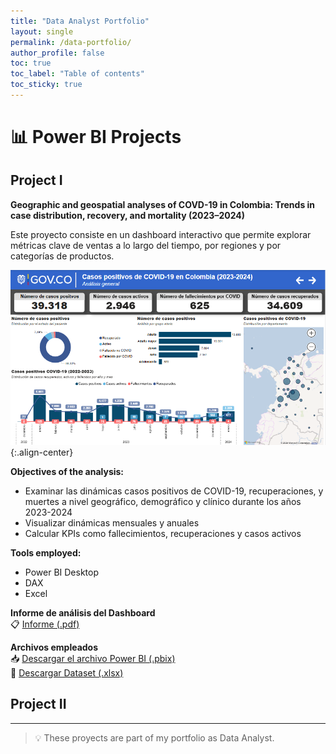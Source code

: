 ```yaml
---
title: "Data Analyst Portfolio"
layout: single
permalink: /data-portfolio/
author_profile: false
toc: true
toc_label: "Table of contents"
toc_sticky: true
---
```


# 📊 Power BI Projects  

## Project I

**Geographic and geospatial analyses of COVD-19 in Colombia: Trends in case distribution, recovery, and mortality (2023–2024)**

Este proyecto consiste en un dashboard interactivo que permite explorar métricas clave de ventas a lo largo del tiempo, por regiones y por categorías de productos.

![Dashboard](/assets/images/Resumen_PBI.PNG){:.align-center}  

**Objectives of the analysis:**
- Examinar las dinámicas casos positivos de COVID-19, recuperaciones, y muertes a nivel geográfico, demográfico y clínico durante los años 2023-2024
- Visualizar dinámicas mensuales y anuales
- Calcular KPIs como fallecimientos, recuperaciones y casos activos

**Tools employed:** 
- Power BI Desktop
- DAX
- Excel

**Informe de análisis del Dashboard**  
📋 [Informe (.pdf)](/assets/files/Proyecto_Final.pdf)

**Archivos empleados**  
📥 [Descargar el archivo Power BI (.pbix)](/assets/files/Casos_positivos_de_COVID-19_en_Colombia_(2023-2024).pbix)  
📗 [Descargar Dataset (.xlsx)](/assets/files/COVID-19_Colombia_2023-2024.xlsx)  

## Project II

---

> 💡 These proyects are part of my portfolio as Data Analyst.

